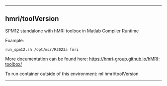 
----------------------------------
## hmri/toolVersion ##
SPM12 standalone with hMRI toolbox in Matlab Compiler Runtime

Example:
```
run_spm12.sh /opt/mcr/R2023a fmri
```

More documentation can be found here: https://hmri-group.github.io/hMRI-toolbox/

To run container outside of this environment: ml hmri/toolVersion

----------------------------------
